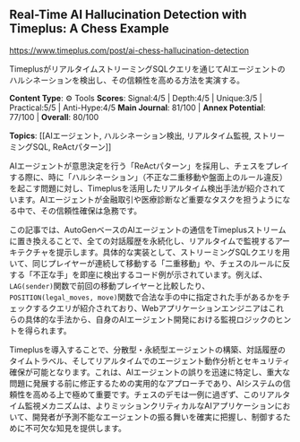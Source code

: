 ## Real-Time AI Hallucination Detection with Timeplus: A Chess Example

https://www.timeplus.com/post/ai-chess-hallucination-detection

TimeplusがリアルタイムストリーミングSQLクエリを通じてAIエージェントのハルシネーションを検出し、その信頼性を高める方法を実演する。

**Content Type**: ⚙️ Tools
**Scores**: Signal:4/5 | Depth:4/5 | Unique:3/5 | Practical:5/5 | Anti-Hype:4/5
**Main Journal**: 81/100 | **Annex Potential**: 77/100 | **Overall**: 80/100

**Topics**: [[AIエージェント, ハルシネーション検出, リアルタイム監視, ストリーミングSQL, ReActパターン]]

AIエージェントが意思決定を行う「ReActパターン」を採用し、チェスをプレイする際に、時に「ハルシネーション」（不正な二重移動や盤面上のルール違反）を起こす問題に対し、Timeplusを活用したリアルタイム検出手法が紹介されています。AIエージェントが金融取引や医療診断など重要なタスクを担うようになる中で、その信頼性確保は急務です。

この記事では、AutoGenベースのAIエージェントの通信をTimeplusストリームに置き換えることで、全ての対話履歴を永続化し、リアルタイムで監視するアーキテクチャを提示します。具体的な実装として、ストリーミングSQLクエリを用いて、同じプレイヤーが連続して移動する「二重移動」や、チェスのルールに反する「不正な手」を即座に検出するコード例が示されています。例えば、`LAG(sender)`関数で前回の移動プレイヤーと比較したり、`POSITION(legal_moves, move)`関数で合法な手の中に指定された手があるかをチェックするクエリが紹介されており、Webアプリケーションエンジニアはこれらの具体的な手法から、自身のAIエージェント開発における監視ロジックのヒントを得られます。

Timeplusを導入することで、分散型・永続型エージェントの構築、対話履歴のタイムトラベル、そしてリアルタイムでのエージェント動作分析とセキュリティ確保が可能となります。これは、AIエージェントの誤りを迅速に特定し、重大な問題に発展する前に修正するための実用的なアプローチであり、AIシステムの信頼性を高める上で極めて重要です。チェスのデモは一例に過ぎず、このリアルタイム監視メカニズムは、よりミッションクリティカルなAIアプリケーションにおいて、開発者が予測不能なエージェントの振る舞いを確実に把握し、制御するために不可欠な知見を提供します。
